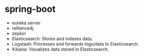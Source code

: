 # spring-boot
- eureka server
- rellience4j
- zepkin
- Elasticsearch: Stores and indexes data.  
- Logstash: Processes and forwards logs/data to Elasticsearch.  
- Kibana: Visualizes data stored in Elasticsearch.
